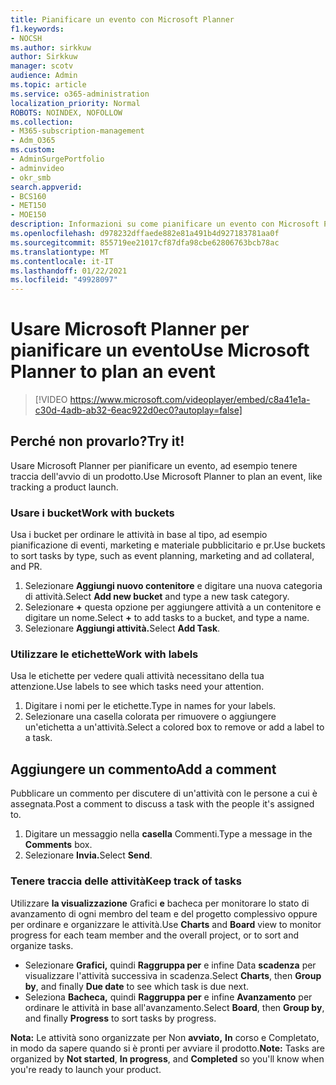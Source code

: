 ```yaml
---
title: Pianificare un evento con Microsoft Planner
f1.keywords:
- NOCSH
ms.author: sirkkuw
author: Sirkkuw
manager: scotv
audience: Admin
ms.topic: article
ms.service: o365-administration
localization_priority: Normal
ROBOTS: NOINDEX, NOFOLLOW
ms.collection:
- M365-subscription-management
- Adm_O365
ms.custom:
- AdminSurgePortfolio
- adminvideo
- okr_smb
search.appverid:
- BCS160
- MET150
- MOE150
description: Informazioni su come pianificare un evento con Microsoft Planner.
ms.openlocfilehash: d978232dffaede882e81a491b4d927183781aa0f
ms.sourcegitcommit: 855719ee21017cf87dfa98cbe62806763bcb78ac
ms.translationtype: MT
ms.contentlocale: it-IT
ms.lasthandoff: 01/22/2021
ms.locfileid: "49928097"
---
```

# <a name="use-microsoft-planner-to-plan-an-event"></a><span data-ttu-id="6f858-103">Usare Microsoft Planner per pianificare un evento</span><span class="sxs-lookup"><span data-stu-id="6f858-103">Use Microsoft Planner to plan an event</span></span>

> [!VIDEO https://www.microsoft.com/videoplayer/embed/c8a41e1a-c30d-4adb-ab32-6eac922d0ec0?autoplay=false]

## <a name="try-it"></a><span data-ttu-id="6f858-104">Perché non provarlo?</span><span class="sxs-lookup"><span data-stu-id="6f858-104">Try it!</span></span>

<span data-ttu-id="6f858-105">Usare Microsoft Planner per pianificare un evento, ad esempio tenere traccia dell'avvio di un prodotto.</span><span class="sxs-lookup"><span data-stu-id="6f858-105">Use Microsoft Planner to plan an event, like tracking a product launch.</span></span>

### <a name="work-with-buckets"></a><span data-ttu-id="6f858-106">Usare i bucket</span><span class="sxs-lookup"><span data-stu-id="6f858-106">Work with buckets</span></span>

<span data-ttu-id="6f858-107">Usa i bucket per ordinare le attività in base al tipo, ad esempio pianificazione di eventi, marketing e materiale pubblicitario e pr.</span><span class="sxs-lookup"><span data-stu-id="6f858-107">Use buckets to sort tasks by type, such as event planning, marketing and ad collateral, and PR.</span></span>

1. <span data-ttu-id="6f858-108">Selezionare  **Aggiungi nuovo contenitore**  e digitare una nuova categoria di attività.</span><span class="sxs-lookup"><span data-stu-id="6f858-108">Select  **Add new bucket**  and type a new task category.</span></span>
2. <span data-ttu-id="6f858-109">Selezionare  **+**  questa opzione per aggiungere attività a un contenitore e digitare un nome.</span><span class="sxs-lookup"><span data-stu-id="6f858-109">Select  **+**  to add tasks to a bucket, and type a name.</span></span>
3. <span data-ttu-id="6f858-110">Selezionare **Aggiungi attività.**</span><span class="sxs-lookup"><span data-stu-id="6f858-110">Select  **Add Task**.</span></span>

### <a name="work-with-labels"></a><span data-ttu-id="6f858-111">Utilizzare le etichette</span><span class="sxs-lookup"><span data-stu-id="6f858-111">Work with labels</span></span>

<span data-ttu-id="6f858-112">Usa le etichette per vedere quali attività necessitano della tua attenzione.</span><span class="sxs-lookup"><span data-stu-id="6f858-112">Use labels to see which tasks need your attention.</span></span>

1. <span data-ttu-id="6f858-113">Digitare i nomi per le etichette.</span><span class="sxs-lookup"><span data-stu-id="6f858-113">Type in names for your labels.</span></span>
2. <span data-ttu-id="6f858-114">Selezionare una casella colorata per rimuovere o aggiungere un'etichetta a un'attività.</span><span class="sxs-lookup"><span data-stu-id="6f858-114">Select a colored box to remove or add a label to a task.</span></span>

## <a name="add-a-comment"></a><span data-ttu-id="6f858-115">Aggiungere un commento</span><span class="sxs-lookup"><span data-stu-id="6f858-115">Add a comment</span></span>

<span data-ttu-id="6f858-116">Pubblicare un commento per discutere di un'attività con le persone a cui è assegnata.</span><span class="sxs-lookup"><span data-stu-id="6f858-116">Post a comment to discuss a task with the people it's assigned to.</span></span>

1. <span data-ttu-id="6f858-117">Digitare un messaggio nella  **casella**  Commenti.</span><span class="sxs-lookup"><span data-stu-id="6f858-117">Type a message in the  **Comments**  box.</span></span>
2. <span data-ttu-id="6f858-118">Selezionare **Invia.**</span><span class="sxs-lookup"><span data-stu-id="6f858-118">Select  **Send**.</span></span>

### <a name="keep-track-of-tasks"></a><span data-ttu-id="6f858-119">Tenere traccia delle attività</span><span class="sxs-lookup"><span data-stu-id="6f858-119">Keep track of tasks</span></span>

<span data-ttu-id="6f858-120">Utilizzare  **la visualizzazione**  Grafici  **e**  bacheca per monitorare lo stato di avanzamento di ogni membro del team e del progetto complessivo oppure per ordinare e organizzare le attività.</span><span class="sxs-lookup"><span data-stu-id="6f858-120">Use  **Charts**  and  **Board**  view to monitor progress for each team member and the overall project, or to sort and organize tasks.</span></span>

- <span data-ttu-id="6f858-121">Selezionare  **Grafici,** quindi **Raggruppa per** e infine Data **scadenza**  per visualizzare l'attività successiva in scadenza.</span><span class="sxs-lookup"><span data-stu-id="6f858-121">Select  **Charts**, then **Group by**, and finally **Due date**  to see which task is due next.</span></span>
- <span data-ttu-id="6f858-122">Seleziona  **Bacheca,** quindi **Raggruppa per** e infine **Avanzamento**  per ordinare le attività in base all'avanzamento.</span><span class="sxs-lookup"><span data-stu-id="6f858-122">Select  **Board**, then **Group by**, and finally **Progress**  to sort tasks by progress.</span></span>

<span data-ttu-id="6f858-123">**Nota:**  Le attività sono organizzate per Non  **avviato,** **In** corso e Completato, in modo da sapere quando si è pronti per avviare il prodotto.</span><span class="sxs-lookup"><span data-stu-id="6f858-123">**Note:**  Tasks are organized by  **Not started**,  **In progress**, and  **Completed**  so you'll know when you're ready to launch your product.</span></span>